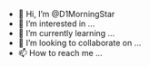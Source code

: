 - 👋 Hi, I’m @D1MorningStar
- 👀 I’m interested in ...
- 🌱 I’m currently learning ...
- 💞️ I’m looking to collaborate on ...
- 📫 How to reach me ...

<!---
D1MorningStar/D1MorningStar is a ✨ special ✨ repository because its `README.md` (this file) appears on your GitHub profile.
You can click the Preview link to take a look at your changes.
--->
